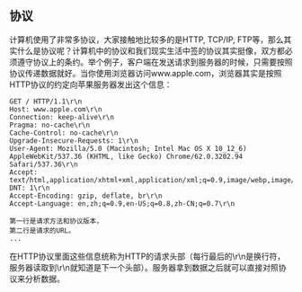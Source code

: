 ## 协议
计算机使用了非常多协议，大家接触地比较多的是HTTP, TCP/IP, FTP等，那么其实什么是协议呢？计算机中的协议和我们现实生活中签的协议其实挺像，双方都必须遵守协议上的条约。举个例子，客户端在发送请求到服务器的时候，只需要按照协议传递数据就好。当你使用浏览器访问www.apple.com，浏览器其实是按照HTTP协议的约定向苹果服务器发出这个信息：

    GET / HTTP/1.1\r\n
    Host: www.apple.com\r\n
    Connection: keep-alive\r\n
    Pragma: no-cache\r\n
    Cache-Control: no-cache\r\n
    Upgrade-Insecure-Requests: 1\r\n
    User-Agent: Mozilla/5.0 (Macintosh; Intel Mac OS X 10_12_6) AppleWebKit/537.36 (KHTML, like Gecko) Chrome/62.0.3202.94 Safari/537.36\r\n
    Accept: text/html,application/xhtml+xml,application/xml;q=0.9,image/webp,image/apng,*/*;q=0.8\r\n
    DNT: 1\r\n
    Accept-Encoding: gzip, deflate, br\r\n
    Accept-Language: en,zh;q=0.9,en-US;q=0.8,zh-CN;q=0.7\r\n

    第一行是请求方法和协议版本，
    第二行是请求的URL。
    ...

在HTTP协议里面这些信息统称为HTTP的请求头部（每行最后的\r\n是换行符，服务器读取到\r\n就知道是下一个头部）。服务器拿到数据之后就可以直接对照协议来分析数据。
